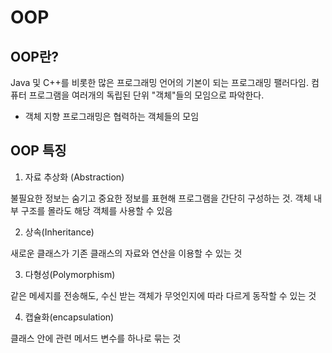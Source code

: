 # OOP

## OOP란?

Java 및 C++를 비롯한 많은 프로그래밍 언어의 기본이 되는 프로그래밍 팰러다임.
컴퓨터 프로그램을 여러개의 독립된 단위 "객체"들의 모임으로 파악한다.

- 객체 지향 프로그래밍은 협력하는 객체들의 모임

## OOP 특징

1. 자료 추상화 (Abstraction)

불필요한 정보는 숨기고 중요한 정보를 표현해 프로그램을 간단히 구성하는 것.
객체 내부 구조를 몰라도 해당 객체를 사용할 수 있음

2. 상속(Inheritance)

새로운 클래스가 기존 클래스의 자료와 연산을 이용할 수 있는 것

3. 다형성(Polymorphism)

같은 메세지를 전송해도, 수신 받는 객체가 무엇인지에 따라 다르게 동작할 수 있는 것

4. 캡슐화(encapsulation)

클래스 안에 관련 메서드 변수를 하나로 묶는 것
